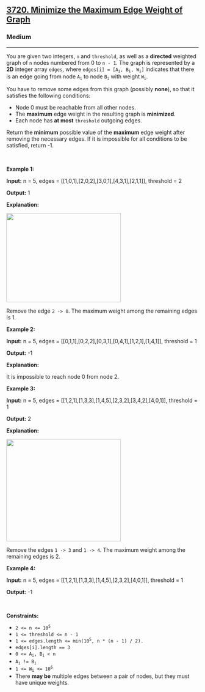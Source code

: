<h2><a href="https://leetcode.com/problems/minimize-the-maximum-edge-weight-of-graph/description/?envType=company&envId=google&favoriteSlug=google-three-months">3720. Minimize the Maximum Edge Weight of Graph</a></h2><h3>Medium</h3><hr><p>You are given two integers, <code>n</code> and <code>threshold</code>, as well as a <strong>directed</strong> weighted graph of <code>n</code> nodes numbered from 0 to <code>n - 1</code>. The graph is represented by a <strong>2D</strong> integer array <code>edges</code>, where <code>edges[i] = [A<sub>i</sub>, B<sub>i</sub>, W<sub>i</sub>]</code> indicates that there is an edge going from node <code>A<sub>i</sub></code> to node <code>B<sub>i</sub></code> with weight <code>W<sub>i</sub></code>.</p>

<p>You have to remove some edges from this graph (possibly <strong>none</strong>), so that it satisfies the following conditions:</p>

<ul>
	<li>Node 0 must be reachable from all other nodes.</li>
	<li>The <strong>maximum</strong> edge weight in the resulting graph is <strong>minimized</strong>.</li>
	<li>Each node has <strong>at most</strong> <code>threshold</code> outgoing edges.</li>
</ul>

<p>Return the <strong>minimum</strong> possible value of the <strong>maximum</strong> edge weight after removing the necessary edges. If it is impossible for all conditions to be satisfied, return -1.</p>

<p>&nbsp;</p>
<p><strong class="example">Example 1:</strong></p>

<div class="example-block">
<p><strong>Input:</strong> <span class="example-io">n = 5, edges = [[1,0,1],[2,0,2],[3,0,1],[4,3,1],[2,1,1]], threshold = 2</span></p>

<p><strong>Output:</strong> <span class="example-io">1</span></p>

<p><strong>Explanation:</strong></p>

<p><img alt="" src="https://assets.leetcode.com/uploads/2024/12/09/s-1.png" style="width: 300px; height: 233px;" /></p>

<p>Remove the edge <code>2 -&gt; 0</code>. The maximum weight among the remaining edges is 1.</p>
</div>

<p><strong class="example">Example 2:</strong></p>

<div class="example-block">
<p><strong>Input:</strong> <span class="example-io">n = 5, edges = [[0,1,1],[0,2,2],[0,3,1],[0,4,1],[1,2,1],[1,4,1]], threshold = 1</span></p>

<p><strong>Output:</strong> <span class="example-io">-1</span></p>

<p><strong>Explanation:</strong>&nbsp;</p>

<p>It is impossible to reach node 0 from node 2.</p>
</div>

<p><strong class="example">Example 3:</strong></p>

<div class="example-block">
<p><strong>Input:</strong> <span class="example-io">n = 5, edges = [[1,2,1],[1,3,3],[1,4,5],[2,3,2],[3,4,2],[4,0,1]], threshold = 1</span></p>

<p><strong>Output:</strong> <span class="example-io">2</span></p>

<p><strong>Explanation:</strong>&nbsp;</p>

<p><img alt="" src="https://assets.leetcode.com/uploads/2024/12/09/s2-1.png" style="width: 300px; height: 267px;" /></p>

<p>Remove the edges <code>1 -&gt; 3</code> and <code>1 -&gt; 4</code>. The maximum weight among the remaining edges is 2.</p>
</div>

<p><strong class="example">Example 4:</strong></p>

<div class="example-block">
<p><strong>Input:</strong> <span class="example-io">n = 5, edges = [[1,2,1],[1,3,3],[1,4,5],[2,3,2],[4,0,1]], threshold = 1</span></p>

<p><strong>Output:</strong> <span class="example-io">-1</span></p>
</div>

<p>&nbsp;</p>
<p><strong>Constraints:</strong></p>

<ul>
	<li><code>2 &lt;= n &lt;= 10<sup>5</sup></code></li>
	<li><code>1 &lt;= threshold &lt;= n - 1</code></li>
	<li><code>1 &lt;= edges.length &lt;= min(10<sup>5</sup>, n * (n - 1) / 2).</code></li>
	<li><code>edges[i].length == 3</code></li>
	<li><code>0 &lt;= A<sub>i</sub>, B<sub>i</sub> &lt; n</code></li>
	<li><code>A<sub>i</sub> != B<sub>i</sub></code></li>
	<li><code>1 &lt;= W<sub>i</sub> &lt;= 10<sup>6</sup></code></li>
	<li>There <strong>may be</strong> multiple edges between a pair of nodes, but they must have unique weights.</li>
</ul>
